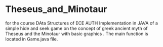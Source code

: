 # Theseus_and_Minotaur
for the course DAta Structures of ECE AUTH
Implementation in JAVA of a simple hide and seek game on the concept of greek ancient myth of Theseus and the Minotaur with basic graphics .
The main function is located in Game.java file.

